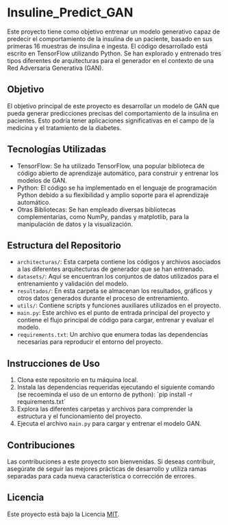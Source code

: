 # Insuline_Predict_GAN

Este proyecto tiene como objetivo entrenar un modelo generativo capaz de predecir el comportamiento de la insulina de un paciente, basado en sus primeras 16 muestras de insulina e ingesta. El código desarrollado está escrito en TensorFlow utilizando Python. Se han explorado y entrenado tres tipos diferentes de arquitecturas para el generador en el contexto de una Red Adversaria Generativa (GAN).

## Objetivo

El objetivo principal de este proyecto es desarrollar un modelo de GAN que pueda generar predicciones precisas del comportamiento de la insulina en pacientes. Esto podría tener aplicaciones significativas en el campo de la medicina y el tratamiento de la diabetes.

## Tecnologías Utilizadas

- TensorFlow: Se ha utilizado TensorFlow, una popular biblioteca de código abierto de aprendizaje automático, para construir y entrenar los modelos de GAN.
- Python: El código se ha implementado en el lenguaje de programación Python debido a su flexibilidad y amplio soporte para el aprendizaje automático.
- Otras Bibliotecas: Se han empleado diversas bibliotecas complementarias, como NumPy, pandas y matplotlib, para la manipulación de datos y la visualización.

## Estructura del Repositorio

- `architecturas/`: Esta carpeta contiene los códigos y archivos asociados a las diferentes arquitecturas de generador que se han entrenado.
- `datasets/`: Aquí se encuentran los conjuntos de datos utilizados para el entrenamiento y validación del modelo.
- `resultados/`: En esta carpeta se almacenan los resultados, gráficos y otros datos generados durante el proceso de entrenamiento.
- `utils/`: Contiene scripts y funciones auxiliares utilizados en el proyecto.
- `main.py`: Este archivo es el punto de entrada principal del proyecto y contiene el flujo principal de código para cargar, entrenar y evaluar el modelo.
- `requirements.txt`: Un archivo que enumera todas las dependencias necesarias para reproducir el entorno del proyecto.

## Instrucciones de Uso

1. Clona este repositorio en tu máquina local.
2. Instala las dependencias requeridas ejecutando el siguiente comando (se recoeminda el uso de un entorno de python):
´pip install -r requirements.txt´
3. Explora las diferentes carpetas y archivos para comprender la estructura y el funcionamiento del proyecto.
4. Ejecuta el archivo `main.py` para cargar y entrenar el modelo GAN.

## Contribuciones

Las contribuciones a este proyecto son bienvenidas. Si deseas contribuir, asegúrate de seguir las mejores prácticas de desarrollo y utiliza ramas separadas para cada nueva característica o corrección de errores.

## Licencia

Este proyecto está bajo la Licencia [MIT](LICENSE).